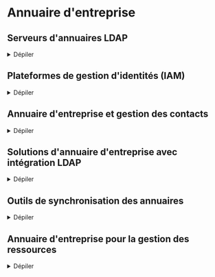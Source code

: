 # Annuaire d'entreprise

## Serveurs d'annuaires LDAP

<details>
<summary>Dépiler</summary>
  
  - [OpenLDAP](https://www.openldap.org/) (Serveur d'annuaire LDAP open source, largement utilisé pour la gestion des identités et des accès en entreprise)
  - [389 Directory Server](https://directory.fedoraproject.org/) (Serveur d'annuaire LDAP open source, stable et performant, conçu pour les grandes entreprises)
  - [Apache Directory Server](https://directory.apache.org/) (Serveur d'annuaire LDAP open source, avec une interface utilisateur graphique pour gérer les données LDAP)
  - [FreeIPA](https://www.freeipa.org/) (Système de gestion d'identités et d'annuaire LDAP complet, intégrant également la gestion des politiques de sécurité)

 </details>   

## Plateformes de gestion d'identités (IAM)

<details>
<summary>Dépiler</summary>
  
  - [Keycloak](https://www.keycloak.org/) (Plateforme open source de gestion des identités et des accès, avec des fonctionnalités d'authentification unique (SSO) et de fédération d'identités)
  - [Gluu](https://www.gluu.org/) (Suite de gestion d'identités open source pour l'authentification, l'autorisation et la fédération des identités)
  - [FreeIPA](https://www.freeipa.org/) (Système de gestion des identités basé sur LDAP, Kerberos et d'autres technologies pour une solution IAM complète)
  - [FusionAuth](https://fusionauth.io/) (Solution open source de gestion des identités, facile à intégrer avec des applications web et mobiles)

    </details>

## Annuaire d'entreprise et gestion des contacts

<details>
<summary>Dépiler</summary>

  - [EGroupware](https://www.egroupware.org/) (Suite open source de collaboration, intégrant un annuaire d'entreprise pour la gestion des contacts et des utilisateurs)
  - [SOGo](https://sogo.nu/) (Serveur open source collaboratif avec des fonctionnalités d'annuaire d'entreprise, compatible avec des clients Outlook et Thunderbird)
  - [Zimbra](https://www.zimbra.com/) (Suite de messagerie et collaboration open source, incluant un annuaire d'entreprise et la gestion des contacts)
  - [Nextcloud Contacts](https://nextcloud.com/) (Application de gestion des contacts intégrée à la suite Nextcloud, offrant des fonctionnalités d'annuaire d'entreprise)

</details>

## Solutions d'annuaire d'entreprise avec intégration LDAP

<details>
<summary>Dépiler</summary>

  - [FusionDirectory](https://www.fusiondirectory.org/) (Interface de gestion pour OpenLDAP, facilitant la gestion des utilisateurs, des groupes et des ressources dans l'annuaire)
  - [LDAP Account Manager](https://www.ldap-account-manager.org/lamcms/) (Interface web open source pour gérer les utilisateurs et les groupes dans un annuaire LDAP)
  - [GOsa²](https://gosa-project.org/) (Outil open source pour la gestion centralisée des systèmes via LDAP, avec une interface utilisateur conviviale)
  - [phpLDAPadmin](https://phpldapadmin.sourceforge.io/wiki/index.php/Main_Page) (Interface web open source pour l'administration des serveurs LDAP)

</details>


## Outils de synchronisation des annuaires

<details>
<summary>Dépiler</summary>

  - [Lsc (LDAP Synchronization Connector)](https://lsc-project.org/) (Outil open source de synchronisation d'annuaires LDAP, avec support pour plusieurs sources de données)
  - [Univention Corporate Server (UCS)](https://www.univention.com/products/ucs/) (Distribution Linux open source pour la gestion des identités et des accès, avec intégration et synchronisation LDAP)
  - [Syncope](https://syncope.apache.org/) (Plateforme open source de gestion des identités et des accès (IAM), avec des fonctionnalités avancées de synchronisation des utilisateurs entre annuaires)

</details>

## Annuaire d'entreprise pour la gestion des ressources

<details>
<summary>Dépiler</summary>
  
  - [iTop](https://www.itophub.io/) (Outil open source de gestion de la configuration (CMDB) et des ressources, avec des fonctionnalités d'annuaire d'entreprise)
  - [GLPI](https://glpi-project.org/) (Système open source de gestion des ressources et des services IT, avec des fonctionnalités d'annuaire et d'inventaire)
  - [NetBox](https://netbox.readthedocs.io/en/stable/) (Outil open source de gestion d'infrastructure réseau et de documentation des ressources, incluant la gestion des utilisateurs et des accès)
  - [RackTables](https://www.racktables.org/) (Outil open source de gestion des centres de données et de documentation des ressources, avec des fonctionnalités d'annuaire pour la gestion des utilisateurs)

</details>


